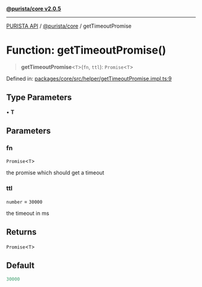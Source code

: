 [**@purista/core v2.0.5**](../README.md)

***

[PURISTA API](../../../packages.md) / [@purista/core](../README.md) / getTimeoutPromise

# Function: getTimeoutPromise()

> **getTimeoutPromise**\<`T`\>(`fn`, `ttl`): `Promise`\<`T`\>

Defined in: [packages/core/src/helper/getTimeoutPromise.impl.ts:9](https://github.com/puristajs/purista/blob/master/packages/core/src/helper/getTimeoutPromise.impl.ts#L9)

## Type Parameters

• **T**

## Parameters

### fn

`Promise`\<`T`\>

the promise which should get a timeout

### ttl

`number` = `30000`

the timeout in ms

## Returns

`Promise`\<`T`\>

## Default

```ts
30000
```
